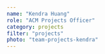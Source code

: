 ```yaml
---
name: "Kendra Huang"
role: "ACM Projects Officer"
category: projects
filter: "projects"
photo: "team-projects-kendra"
---
```

